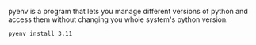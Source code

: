 pyenv is a program that lets you manage different versions of python and access them without changing you whole system's python version.

```
pyenv install 3.11
```
